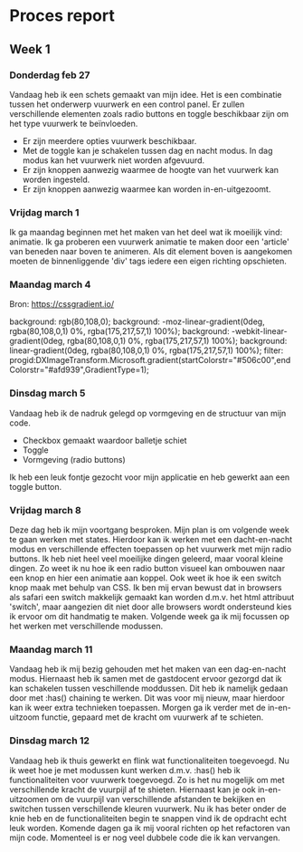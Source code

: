 # Proces report
## Week 1
### Donderdag feb 27
Vandaag heb ik een schets gemaakt van mijn idee. Het is een combinatie tussen het onderwerp vuurwerk en een control panel. 
Er zullen verschillende elementen zoals radio buttons en toggle beschikbaar zijn om het type vuurwerk te beïnvloeden.

- Er zijn meerdere opties vuurwerk beschikbaar.
- Met de toggle kan je schakelen tussen dag en nacht modus. In dag modus kan het vuurwerk niet worden afgevuurd.
- Er zijn knoppen aanwezig waarmee de hoogte van het vuurwerk kan worden ingesteld.
- Er zijn knoppen aanwezig waarmee kan worden in-en-uitgezoomt.


### Vrijdag march 1
Ik ga maandag beginnen met het maken van het deel wat ik moeilijk vind: animatie. Ik ga proberen een vuurwerk animatie te maken door een 'article' van beneden naar boven te animeren. Als dit element boven is aangekomen moeten de binnenliggende 'div' tags iedere een eigen richting opschieten.

### Maandag march 4

Bron: https://cssgradient.io/

background: rgb(80,108,0);
background: -moz-linear-gradient(0deg, rgba(80,108,0,1) 0%, rgba(175,217,57,1) 100%);
background: -webkit-linear-gradient(0deg, rgba(80,108,0,1) 0%, rgba(175,217,57,1) 100%);
background: linear-gradient(0deg, rgba(80,108,0,1) 0%, rgba(175,217,57,1) 100%);
filter: progid:DXImageTransform.Microsoft.gradient(startColorstr="#506c00",endColorstr="#afd939",GradientType=1);


### Dinsdag march 5
Vandaag heb ik de nadruk gelegd op vormgeving en de structuur van mijn code. 

- Checkbox gemaakt waardoor balletje schiet
- Toggle
- Vormgeving (radio buttons)

Ik heb een leuk fontje gezocht voor mijn applicatie en heb gewerkt aan een toggle button.


### Vrijdag march 8
Deze dag heb ik mijn voortgang besproken. Mijn plan is om volgende week te gaan werken met states. Hierdoor kan ik werken met een dacht-en-nacht modus en verschillende effecten toepassen op het vuurwerk met mijn radio buttons. Ik heb niet heel veel moeilijke dingen geleerd, maar vooral kleine dingen. Zo weet ik nu hoe ik een radio button visueel kan ombouwen naar een knop en hier een animatie aan koppel. Ook weet ik hoe ik een switch knop maak met behulp van CSS. Ik ben mij ervan bewust dat in browsers als safari een switch makkelijk gemaakt kan worden d.m.v. het html attribuut 'switch', maar aangezien dit niet door alle browsers wordt ondersteund kies ik ervoor om dit handmatig te maken. Volgende week ga ik mij focussen op het werken met verschillende modussen.

### Maandag march 11
Vandaag heb ik mij bezig gehouden met het maken van een dag-en-nacht modus. Hiernaast heb ik samen met de gastdocent ervoor gezorgd dat ik kan schakelen tussen veschillende moddussen. Dit heb ik namelijk gedaan door met :has() chaining te werken. Dit was voor mij nieuw, maar hierdoor kan ik weer extra technieken toepassen. Morgen ga ik verder met de in-en-uitzoom functie, gepaard met de kracht om vuurwerk af te schieten.


### Dinsdag march 12
Vandaag heb ik thuis gewerkt en flink wat functionaliteiten toegevoegd. Nu ik weet hoe je met modussen kunt werken d.m.v. :has() heb ik functionaliteiten voor vuurwerk toegevoegd. Zo is het nu mogelijk om met verschillende kracht de vuurpijl af te shieten. Hiernaast kan je ook in-en-uitzoomen om de vuurpijl van verschillende afstanden te bekijken en switchen tussen verschillende kleuren vuurwerk. Nu ik has beter onder de knie heb en de functionaliteiten begin te snappen vind ik de opdracht echt leuk worden. Komende dagen ga ik mij vooral richten op het refactoren van mijn code. Momenteel is er nog veel dubbele code die ik kan vervangen.

